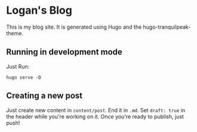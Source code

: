 # Logan's Blog

This is my blog site. It is generated using Hugo and the hugo-tranquilpeak-theme.

## Running in development mode

Just Run:
```
hugo serve -D
```


## Creating a new post

Just create new content in `content/post`. End it in `.md`. Set `draft: true` in the header while you're working on it. Once you're ready to publish, just push!
